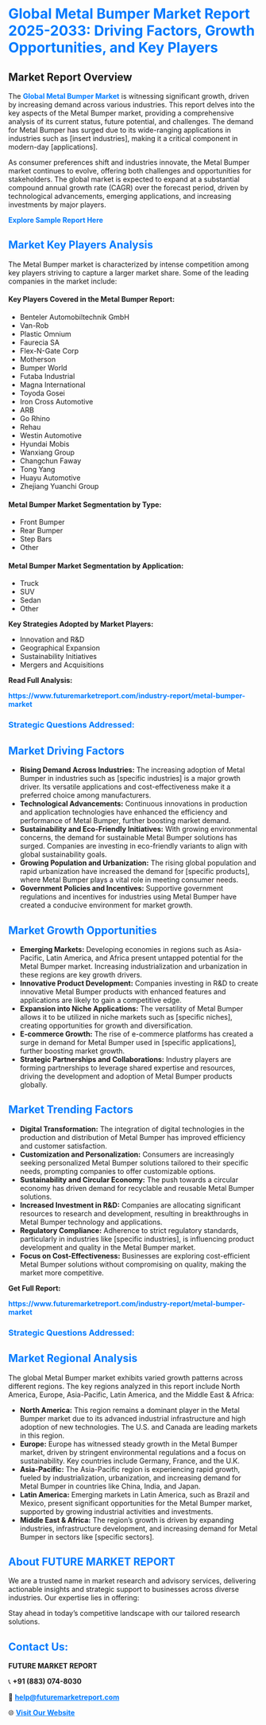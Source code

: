 <h1 style="color: #007BFF;">Global Metal Bumper Market Report 2025-2033: Driving Factors, Growth Opportunities, and Key Players</h1>

<section id="overview">
<h2>Market Report Overview</h2>
<p>The <a href="https://www.futuremarketreport.com/industry-report/metal-bumper-market" style="color: #007BFF; text-decoration: none;"><strong>Global Metal Bumper Market</strong></a> is witnessing significant growth, driven by increasing demand across various industries. This report delves into the key aspects of the Metal Bumper market, providing a comprehensive analysis of its current status, future potential, and challenges. The demand for Metal Bumper has surged due to its wide-ranging applications in industries such as [insert industries], making it a critical component in modern-day [applications].</p>
<p>As consumer preferences shift and industries innovate, the Metal Bumper market continues to evolve, offering both challenges and opportunities for stakeholders. The global market is expected to expand at a substantial compound annual growth rate (CAGR) over the forecast period, driven by technological advancements, emerging applications, and increasing investments by major players.</p>
</section>

<section id="overview">
<p><a href="https://www.futuremarketreport.com/request-sample/reportId=90872" style="color: #007BFF; text-decoration: none;"><strong>Explore Sample Report Here</strong></a></p>
</section>

<section id="key-players">
<h2 style="color: #007BFF;">Market Key Players Analysis</h2>
<p>The Metal Bumper market is characterized by intense competition among key players striving to capture a larger market share. Some of the leading companies in the market include:</p>
<h4>Key Players Covered in the Metal Bumper Report:</h4>
<ul><li>Benteler Automobiltechnik GmbH</li><li>Van-Rob</li><li>Plastic Omnium</li><li>Faurecia SA</li><li>Flex-N-Gate Corp</li><li>Motherson</li><li>Bumper World</li><li>Futaba Industrial</li><li>Magna International</li><li>Toyoda Gosei</li><li>Iron Cross Automotive</li><li>ARB</li><li>Go Rhino</li><li>Rehau</li><li>Westin Automotive</li><li>Hyundai Mobis</li><li>Wanxiang Group</li><li>Changchun Faway</li><li>Tong Yang</li><li>Huayu Automotive</li><li>Zhejiang Yuanchi Group</li></ul>
<h4>Metal Bumper Market Segmentation by Type:</h4>
<ul><li>Front Bumper</li><li>Rear Bumper</li><li>Step Bars</li><li>Other</li></ul>

<h4>Metal Bumper Market Segmentation by Application:</h4>
<ul><li>Truck</li><li>SUV</li><li>Sedan</li><li>Other</li></ul>
<p><strong>Key Strategies Adopted by Market Players:</strong></p>
<ul>
<li>Innovation and R&D</li>
<li>Geographical Expansion</li>
<li>Sustainability Initiatives</li>
<li>Mergers and Acquisitions</li>
</ul>
</section>

<section>
<p><strong>Read Full Analysis: </strong></p><a href="https://www.futuremarketreport.com/industry-report/metal-bumper-market" style="color: #007BFF; text-decoration: none;"><strong>https://www.futuremarketreport.com/industry-report/metal-bumper-market</strong></a>
<h3 style="color: #007BFF;">Strategic Questions Addressed:</h3>
</section>

<section id="driving-factors">
<h2 style="color: #007BFF;">Market Driving Factors</h2>
<ul>
<li><strong>Rising Demand Across Industries:</strong> The increasing adoption of Metal Bumper in industries such as [specific industries] is a major growth driver. Its versatile applications and cost-effectiveness make it a preferred choice among manufacturers.</li>
<li><strong>Technological Advancements:</strong> Continuous innovations in production and application technologies have enhanced the efficiency and performance of Metal Bumper, further boosting market demand.</li>
<li><strong>Sustainability and Eco-Friendly Initiatives:</strong> With growing environmental concerns, the demand for sustainable Metal Bumper solutions has surged. Companies are investing in eco-friendly variants to align with global sustainability goals.</li>
<li><strong>Growing Population and Urbanization:</strong> The rising global population and rapid urbanization have increased the demand for [specific products], where Metal Bumper plays a vital role in meeting consumer needs.</li>
<li><strong>Government Policies and Incentives:</strong> Supportive government regulations and incentives for industries using Metal Bumper have created a conducive environment for market growth.</li>
</ul>
</section>

<section id="growth-opportunities">
<h2 style="color: #007BFF;">Market Growth Opportunities</h2>
<ul>
<li><strong>Emerging Markets:</strong> Developing economies in regions such as Asia-Pacific, Latin America, and Africa present untapped potential for the Metal Bumper market. Increasing industrialization and urbanization in these regions are key growth drivers.</li>
<li><strong>Innovative Product Development:</strong> Companies investing in R&D to create innovative Metal Bumper products with enhanced features and applications are likely to gain a competitive edge.</li>
<li><strong>Expansion into Niche Applications:</strong> The versatility of Metal Bumper allows it to be utilized in niche markets such as [specific niches], creating opportunities for growth and diversification.</li>
<li><strong>E-commerce Growth:</strong> The rise of e-commerce platforms has created a surge in demand for Metal Bumper used in [specific applications], further boosting market growth.</li>
<li><strong>Strategic Partnerships and Collaborations:</strong> Industry players are forming partnerships to leverage shared expertise and resources, driving the development and adoption of Metal Bumper products globally.</li>
</ul>
</section>

<section id="trending-factors">
<h2 style="color: #007BFF;">Market Trending Factors</h2>
<ul>
<li><strong>Digital Transformation:</strong> The integration of digital technologies in the production and distribution of Metal Bumper has improved efficiency and customer satisfaction.</li>
<li><strong>Customization and Personalization:</strong> Consumers are increasingly seeking personalized Metal Bumper solutions tailored to their specific needs, prompting companies to offer customizable options.</li>
<li><strong>Sustainability and Circular Economy:</strong> The push towards a circular economy has driven demand for recyclable and reusable Metal Bumper solutions.</li>
<li><strong>Increased Investment in R&D:</strong> Companies are allocating significant resources to research and development, resulting in breakthroughs in Metal Bumper technology and applications.</li>
<li><strong>Regulatory Compliance:</strong> Adherence to strict regulatory standards, particularly in industries like [specific industries], is influencing product development and quality in the Metal Bumper market.</li>
<li><strong>Focus on Cost-Effectiveness:</strong> Businesses are exploring cost-efficient Metal Bumper solutions without compromising on quality, making the market more competitive.</li>
</ul>
</section>

<section>
<p><strong>Get Full Report: </strong></p><a href="https://www.futuremarketreport.com/industry-report/metal-bumper-market" style="color: #007BFF; text-decoration: none;"><strong>https://www.futuremarketreport.com/industry-report/metal-bumper-market</strong></a>
<h3 style="color: #007BFF;">Strategic Questions Addressed:</h3>
</section>


<section id="regional-analysis">
<h2 style="color: #007BFF;">Market Regional Analysis</h2>
<p>The global Metal Bumper market exhibits varied growth patterns across different regions. The key regions analyzed in this report include North America, Europe, Asia-Pacific, Latin America, and the Middle East & Africa:</p>
<ul>
<li><strong>North America:</strong> This region remains a dominant player in the Metal Bumper market due to its advanced industrial infrastructure and high adoption of new technologies. The U.S. and Canada are leading markets in this region.</li>
<li><strong>Europe:</strong> Europe has witnessed steady growth in the Metal Bumper market, driven by stringent environmental regulations and a focus on sustainability. Key countries include Germany, France, and the U.K.</li>
<li><strong>Asia-Pacific:</strong> The Asia-Pacific region is experiencing rapid growth, fueled by industrialization, urbanization, and increasing demand for Metal Bumper in countries like China, India, and Japan.</li>
<li><strong>Latin America:</strong> Emerging markets in Latin America, such as Brazil and Mexico, present significant opportunities for the Metal Bumper market, supported by growing industrial activities and investments.</li>
<li><strong>Middle East & Africa:</strong> The region’s growth is driven by expanding industries, infrastructure development, and increasing demand for Metal Bumper in sectors like [specific sectors].</li>
</ul>
</section>

<footer>
<h2 style="color: #007BFF;">About FUTURE MARKET REPORT</h2>
<p>We are a trusted name in market research and advisory services, delivering actionable insights and strategic support to businesses across diverse industries. Our expertise lies in offering:</p>

<p>Stay ahead in today’s competitive landscape with our tailored research solutions.</p>

<h2 style="color: #007BFF;">Contact Us:</h2>
<p><strong>FUTURE MARKET REPORT</strong></p>
<p>📞 <strong>+91 (883) 074-8030</strong></p>
<p>📧 <strong><a href="mailto:help@futuremarketreport.com" style="color: #007BFF;">help@futuremarketreport.com</a></strong></p>
<p>🌐 <strong><a href="https://www.futuremarketreport.com/" style="color: #007BFF;">Visit Our Website</a></strong></p>
</footer>